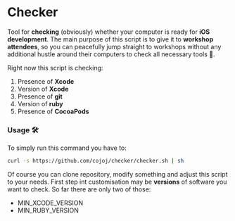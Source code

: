 # Checker

Tool for **checking** (obviously) whether your computer is ready for **iOS development**.
The main purpose of this script is to give it to **workshop attendees**, so you can peacefully jump straight to workshops without any additional hustle around their computers to check all necessary tools 🙌.

Right now this script is checking:
1. Presence of **Xcode**
2. Version of **Xcode**
3. Presence of **git**
4. Version of **ruby**
5. Presence of **CocoaPods**

### Usage 🛠

To simply run this command you have to:
```bash
curl -s https://github.com/cojoj/checker/checker.sh | sh
```

Of course you can clone repository, modify something and adjust this script to your needs.
First step int customisation may be **versions** of software you want to check. So far there are only two of those:
+ MIN_XCODE_VERSION
+ MIN_RUBY_VERSION
